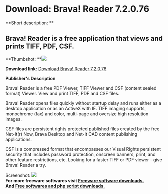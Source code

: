 # Download: Brava! Reader 7.2.0.76

**Short description: **

## Brava! Reader is a free application that views and prints TIFF, PDF, CSF.

  
**Thumbshot: **![](http://www.freewarefiles.com/screenshot/bravareader_md.gif)   
  
**Download link:** [Download Brava! Reader 7.2.0.76](http://freesoftwares.boysofts.com/Brava-Reader_program_21910.html)  
  

**Publisher's Description**  
  

Brava! Reader is a free PDF Viewer, TIFF Viewer and CSF (content sealed
format) Viewer. View and print TIFF, PDF and CSF files.

Brava! Reader opens files quickly without startup delay and runs either as a
desktop application or as an ActiveX with IE. TIFF imaging supports,
monochrome (fax) and color, multi-page and oversize high resolution images.

CSF files are persistent rights protected published files created by the free
Net-It(r) Now, Brava Desktop and Net-It CAD content publishing applications.

CSF is a compressed format that encompasses our Visual Rights persistent
security that includes password protection, onscreen banners, print, and other
feature restrictions, etc. Looking for a faster TIFF or PDF viewer - give
Brava! Reader a try.

  
  
Screenshot: ![](http://www.freewarefiles.com/screenshot/bravareader.gif)  
**For more freeware softwares visit [Freeware software downloads.](http://freesoftwares.boysofts.com/)**   
**And [Free softwares and php script downloads.](http://www.boysofts.com/)**

